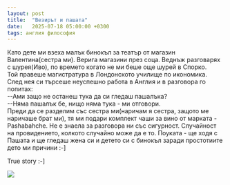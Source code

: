 ```yaml
---
layout: post
title:  "Везирът и пашата"
date:   2025-07-18 05:00:00 +0300
tags: англия философия
---
```

Като дете ми взеха малък бинокъл за театър от магазин Валентина(сестра ми). Верига магазини през соца. 
Веднъж разговарях с шурея(Иво), по времето когато не ми беше още шурей в Спорко.   
Той правеше магистратура в Лондонското училище по икономика.  
След нея си търсеше неуспешно работа в Англия и в разговора го попитах:   
--Ами защо не останеш тука да си гледаш пашалъка?   
--Няма пашалък бе, нищо няма тука - ми отговори.   
Преди да се разделим със сестра ми(наричам я сестра, защото ме наричаше брат ми), 
тя ми подари комплект чаши за вино от марката - Pashabahche. Не е знаела за разговорa ни със сигурност.
Случайност на провидението, колкото случайно може да е то. Поуката - ще ходя с Пашата и ще гледаш жена си и детето си с бинокъл заради простотиите дето ми причини :-]

True story :-]

![](https://lh3.googleusercontent.com/pw/AP1GczNlVCsh9WL8HpIm-sB1kBD6uZ7MBwHY7pURIk1oo9PzJQO8TeKhRdj2WrVrqRej6Ywg4qN687wRxaRdYn40UYxr7Ww5uB6OnwW2CD-NzBjQs-QdcsuWPFXU5hskSHw6xz75AYpHsc5yisX9dyndFZJwUCYQCn5SNCowXUUUoak6gx48e7SnACik7SN4Cncw88oyq7mXcnba4aAP2KjIucRK1Y7l5X1kwXRkGIYeER6gwxhoDlBtzxpN5pr7pbfeoBbJ8lLdRjA0Jeic7arjugK2ULWoxkQRmF0o7L__ADHXnt31QPOn4727gWSqKItEu4Nzbb_oY5nRHdPS30p8ZOTpvf8CMZEvhsLbpx9MLv-_B-QU6xdk0eKM8Qua_sXCE5T6HuXUN6aID--Wx6eZh2BYucXSmzHTJs__UmJHUPX4JJiPAfHnRyTmRNqigqzHEOuD38rdFpK3bMPSwBFIK5Q-tw7AwM6gqiBMDiRjqen0Y0WbQ6Y9dfzpgTQDopKbpeafCD3aWrs3U9qU0NIIBVWhOZ0hqPkFx_AYVnNw_7MkMbH-dhRsZIie3tZZUgJF-qsApn_cfo2azRlhr6z7YqahClgdYtG_3CQCYDBjFR1J-d3Pq3SDk-gf0-lZXf3fjQiytgVfUeJi-hHkaeAlfR2WqFZoTsFQhL0pjsa2biPsO5aSbfTnLs7JHfR1qdKJb1uUEAajDWzJcq9FHXxC4r_Twk2HikPpwLktsu20EVcqs1WkIfV_QT3HqYzSN6_buI_0XMfTuYyDwbTYjE1iUaWrBou4iPvlQLrZcLgdfGX-QD89GnbVHG2cqcwITvh_6-O0pvN8_BXc_fzLKnPYlc6aTfO7SyKSQW2nxjxaMTtcw1zXYD-hBMXhrQ_Hg73aeiYrqp6IlgmxQhNEHXh8MpBC5RWdMJ6UC6NynWZ0U7xJOlbghJ0VTnsF=w546-h513-no?authuser=0)